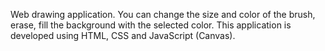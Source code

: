 Web drawing application. You can change the size and color of the brush, erase, fill the background with the selected color. 
This application is developed using HTML, CSS and JavaScript (Canvas).
